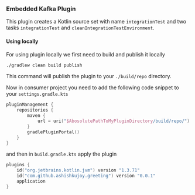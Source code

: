 ### Embedded Kafka Plugin
This plugin creates a Kotlin source set with name `integrationTest` and two tasks
`integrationTest` and `cleanIntegrationTestEnvironment`.

#### Using locally
For using plugin locally we first need to build and publish it locally

```bash
./gradlew clean build publish
```

This command will publish the plugin to your `./build/repo` directory.

Now in consumer project you need to add the following code snippet to your `settings.gradle.kts`

```kotlin
pluginManagement {
    repositories {
        maven {
            url = uri("$AbosolutePathToMyPluginDirectory/build/repo/")
        }
        gradlePluginPortal()
    }
}
```

and then in `build.gradle.kts` apply the plugin
```kotlin
plugins {
    id("org.jetbrains.kotlin.jvm") version "1.3.71"
    id("com.github.ashishkujoy.greeting") version "0.0.1"
    application
}
```

